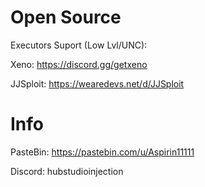 # Open Source
Executors Suport (Low Lvl/UNC):

Xeno: https://discord.gg/getxeno

JJSploit: https://wearedevs.net/d/JJSploit

# Info
PasteBin: https://pastebin.com/u/Aspirin11111

Discord: hubstudioinjection
